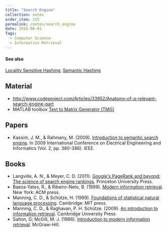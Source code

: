 ```yaml
---
title: "Search Engine"
collection: notes
order_item: 115
permalink: /notes/search_engine
date: 2016-06-01
Tags:
  - Computer Science
  - Information Retrieval
---
```





#### See also
[Locality Sensitive Hashing](/notes/locality_sensitive_hashing), [Semantic Hashing](/notes/semantic_hashing)


## Material
* http://www.codeproject.com/Articles/33952/Anatomy-of-a-relevant-search-engine-part
* MATLAB toolbox [Text to Matrix Generator (TMG)](http://scgroup.hpclab.ceid.upatras.gr/scgroup/Projects/TMG/)


## Papers
* Kassim, J. M., & Rahmany, M. (2009). [Introduction to semantic search engine](http://deca.cuc.edu.cn/Community/cfs-filesystemfile.ashx/__key/CommunityServer.Components.PostAttachments/00.00.00.73.05/29_5F00_Introduction-to-Semantic-Search-Engine.pdf). In 2009 International Conference on Electrical Engineering and Informatics (Vol. 2, pp. 380-386). IEEE.


## Books
* Langville, A. N., & Meyer, C. D. (2011). [Google's PageRank and beyond: The science of search engine rankings](https://www.goodreads.com/book/show/310419.Google_s_Pagerank_and_Beyond). Princeton University Press.
* Baeza-Yates, R., & Ribeiro-Neto, B. (1999). [Modern information retrieval](https://www.goodreads.com/book/show/433444.Modern_Information_Retrieval). New York: ACM press.
* Manning, C. D., & Schütze, H. (1999). [Foundations of statistical natural language processing](https://www.goodreads.com/book/show/776349.Foundations_of_Statistical_Natural_Language_Processing). Cambridge: MIT press.
* Manning, C. D., & Raghavan, P. H. Schütze. (2009). [An introduction to information retrieval](https://www.goodreads.com/book/show/3278309-introduction-to-information-retrieval). Cambridge University Press
* Salton, G; McGill, M. J. (1986). [Introduction to modern information retrieval](https://www.goodreads.com/book/show/633362.Introduction_to_Modern_Information_Retrieval). McGraw-Hill.


